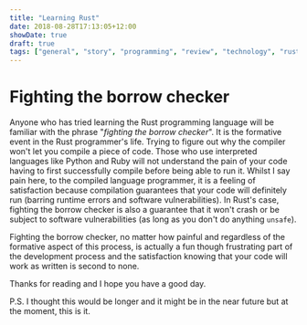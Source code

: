 ```yaml
---
title: "Learning Rust"
date: 2018-08-28T17:13:05+12:00
showDate: true
draft: true
tags: ["general", "story", "programming", "review", "technology", "rust"]
---
```


# Fighting the borrow checker

Anyone who has tried learning the Rust programming language will be familiar with the phrase "_fighting the borrow checker_". It is the formative event in the Rust programmer's life. Trying to figure out why the compiler won't let you compile a piece of code. Those who use interpreted languages like Python and Ruby will not understand the pain of your code having to first successfully compile before being able to run it. Whilst I say pain here, to the compiled language programmer, it is a feeling of satisfaction because compilation guarantees that your code will definitely run (barring runtime errors and software vulnerabilities). In Rust's case, fighting the borrow checker is also a guarantee that it won't crash or be subject to software vulnerabilities (as long as you don't do anything `unsafe`).

Fighting the borrow checker, no matter how painful and regardless of the formative aspect of this process, is actually a fun though frustrating part of the development process and the satisfaction knowing that your code will work as written is second to none.

Thanks for reading and I hope you have a good day.

P.S. I thought this would be longer and it might be in the near future but at the moment, this is it.